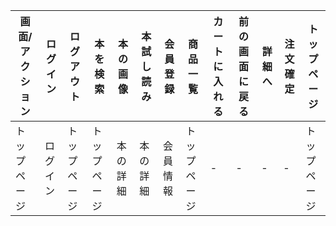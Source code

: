 |画面/アクション|ログイン|ログアウト|本を検索|本の画像|本試し読み|会員登録|商品一覧|カートに入れる|前の画面に戻る|詳細へ|注文確定|トップページ|
|--------------|--------|----------|-------|--------|----------|--------|-------|--------------|--------------|-----|--------|------------|
|トップページ|ログイン|トップページ|トップページ|本の詳細|本の詳細|会員情報|トップページ|-|-|-|-|トップページ|
